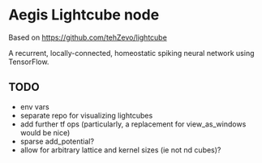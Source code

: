 # Aegis Lightcube node

Based on https://github.com/tehZevo/lightcube

A recurrent, locally-connected, homeostatic spiking neural network using TensorFlow.

## TODO
* env vars
* separate repo for visualizing lightcubes
* add further tf ops (particularly, a replacement for view_as_windows would be nice)
* sparse add_potential?
* allow for arbitrary lattice and kernel sizes (ie not nd cubes)?
